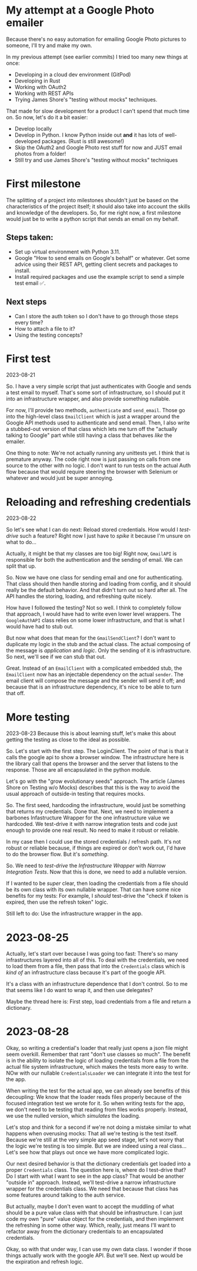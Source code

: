 # My attempt at a Google Photo emailer
Because there's no easy automation for emailing Google Photo pictures to someone, I'll try and make my own.

In my previous attempt (see earlier commits) I tried too many new things at once:
- Developing in a cloud dev environment (GitPod)
- Developing in Rust
- Working with OAuth2
- Working with REST APIs
- Trying James Shore's "testing without mocks" techniques.

That made for slow development for a product I can't spend that much time on. So now, let's do it a bit easier:
- Develop locally
- Develop in Python. I know Python inside out **and** it has lots of well-developed packages. (Rust is still awesome!)
- Skip the OAuth2 and Google Photo rest stuff for now and JUST email photos from a folder!
- Still try and use James Shore's "testing without mocks" techniques

# First milestone
The splitting of a project into milestones shouldn't just be based on the characteristics of the project itself; it should also take into account 
the skills and knowledge of the developers. So, for me right now, a first milestone would just be to write a python script that sends an email on my behalf. 

## Steps taken:
- Set up virtual environment with Python 3.11.
- Google "How to send emails on Google's behalf" or whatever. Get some advice using their REST API, getting client secrets and packages to install.
- Install required packages and use the example script to send a simple test email ✅.

## Next steps
- Can I store the auth token so I don't have to go through those steps every time?
- How to attach a file to it?
- Using the testing concepts?

# First test
2023-08-21

So. I have a very simple script that just authenticates with Google and sends a test email to myself. That's some sort of infrastructure, so I should put it into an infrastructure wrapper, and also provide something nullable.

For now, I'll provide two methods, `authenticate` and `send_email`. Those go into the high-level class `EmailClient` which is 
just a wrapper around the Google API methods used to authenticate and send email. Then, I also write a stubbed-out version of 
that class which lets me turn off the "actually talking to Google" part while still having a class that behaves _like_ the 
emailer.

One thing to note: We're not actually running any unittests yet. I think that is premature anyway. The code right now is just 
passing on calls from one source to the other with no logic. I don't want to run tests on the actual Auth flow because that would 
require steering the browser with Selenium or whatever and would just be super annoying.

# Reloading and refreshing credentials
2023-08-22

So let's see what I can do next: Reload stored credentials. How would I _test-drive_ such a feature? Right now I just have to _spike_ it because I'm unsure on what to do...

Actually, it might be that my classes are too big! Right now, `GmailAPI` is responsible for both the authentication and the 
sending of email. We can split that up.

So. Now we have one class for sending email and one for authenticating. That class should then handle storing and loading from 
config, and it should really be the default behavior. And that didn't turn out so hard after all. The API handles the 
storing, loading, and refreshing quite nicely.

How have I followed the testing? Not so well. I think to completely follow that approach, I would have had to write even lower level wrappers. The `GoogleAuthAPI` class relies on some lower infrastructure, and that is what I would have had to stub out.

But now what does that mean for the `GmailSendClient`? I don't want to duplicate my logic in the stub and the actual class. The 
actual composing of the message is _application_ and _logic_. Only the sending of it is infrastructure. So next, we'll see if we can 
stub that out.

Great. Instead of an `EmailClient` with a complicated embedded stub, the `EmailClient` now has an injectable dependency on the 
actual `sender`. The email client will compose the message and the sender will send it off; and because that is an infrastructure 
dependency, it's nice to be able to turn that off.

# More testing
2023-08-23
Because this is about learning stuff, let's make this about getting the testing as close to the ideal as possible.

So. Let's start with the first step. The LoginClient. The point of that is that it calls the google api to show a browser window.
The infrastructure here is the library call that opens the browser and the server that listens to the response. Those are all 
encapsulated in the python module.

Let's go with the "grow evolutionary seeds" approach. The article (James Shore on Testing w/o Mocks) describes that this is the way to avoid the usual approach of outside-in testing that requires mocks.

So. The first seed, hardcoding the infrastructure, would just be something that returns my credentials. Done that. Next, we need to 
implement a barbones Infastructure Wrapper for the one infrastructure value we hardcoded. We test-drive it with narrow integration tests 
and code just enough to provide one real result. No need to make it robust or reliable.

In my case then I could use the stored credentials / refresh path. It's not robust or reliable because, if things are expired or don't work out, I'd have to do the browser flow. But it's _something_.

So. We need to _test-drive_ the _Infrastructure Wrapper_ with _Narrow Integration Tests_.
Now that this is done, we need to add a nullable version.

If I wanted to be _super_ clear, then loading the credentials from a file should be its own class with its own nullable wrapper. That can have some nice benefits for my tests: For example, I _should_ test-drive the "check if token is expired, then use the refresh token" logic.

Still left to do: Use the infrastructure wrapper in the app.

# 2023-08-25
Actually, let's start over because I was going too fast: There's so many infrastructures layered into all of this. To deal with the credentials, we need to load them from a file, then pass that into the 
`Credentials` class which is _kind of_ an infrastructure class because it's part of the google API. 

It's a class with an infrastructure dependence that I don't control. So to me that seems like I do want to wrap it, and then use delegates?

Maybe the thread here is: First step, load credentials from a file and return a dictionary.

# 2023-08-28
Okay, so writing a credential's loader that really just opens a json file might seem overkill. Remember that rant "don't use classes so much". The benefit is in the ability to isolate the logic of loading credentials from a file from the actual file system 
infrastructure, which makes the tests more easy to write. NOw with our nullable `CredentialsLoader` we can integrate it into the 
test for the app.

When writing the test for the actual app, we can already see benefits of this decoupling: We know that the loader reads files properly because of the focused integration test we wrote for it. So when writing tests for the app, we don't need to be testing that reading from files works properly. Instead, we use the nulled version, which _simulates_ the loading.

Let's stop and think for a second if we're not doing a mistake similar to what happens when overusing mocks: That all we're testing is the test itself. Because we're still at the very simple app seed stage, let's not worry that the logic we're testing is too simple. But we are indeed using a real class... Let's see how that plays out once we have more complicated logic.

Our next desired behavior is that the dictionary credentials get loaded into a proper `Credentials` class. The question here is, 
where do I test-drive that? Do I start with what I want to see in the app class? That would be another "outside in" approach. Instead, we'll test-drive a narrow infrastructure wrapper for the credentials class. We need that because that class has some 
features around talking to the auth service.

But actually, maybe I don't even want to accept the muddling of what should be a pure value class with that should be infrastructure. I can just code my own "pure" value object for the credentials, and then implement the refreshing in some other way. 
Which, really, just means I'll want to refactor away from the dictionary credentials to an encapsulated credentials.

Okay, so with that under way, I can use my own data class. I wonder if those things actually work with the google API. But we'll see. Next up would be the expiration and refresh logic.